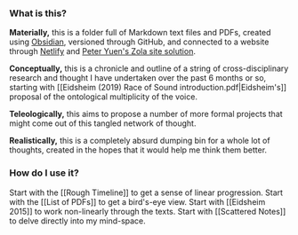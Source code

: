 ### What is this?

**Materially,** this is a folder full of Markdown text files and PDFs, created using [Obsidian](https://obsidian.md), versioned through GitHub, and connected to a website through [Netlify](https://netlify.com) and [Peter Yuen's Zola site solution](https://github.com/ppeetteerrs/obsidian-zola).

**Conceptually,** this is a chronicle and outline of a string of cross-disciplinary research and thought I have undertaken over the past 6 months or so, starting with [[Eidsheim (2019) Race of Sound introduction.pdf|Eidsheim's]] proposal of the ontological multiplicity of the voice.

**Teleologically,** this aims to propose a number of more formal projects that might come out of this tangled network of thought.

**Realistically,** this is a completely absurd dumping bin for a whole lot of thoughts, created in the hopes that it would help me think them better.

### How do I use it?
Start with the [[Rough Timeline]] to get a sense of linear progression. 
Start with the [[List of PDFs]] to get a bird's-eye view.
Start with [[Eidsheim 2015]] to work non-linearly through the texts.
Start with [[Scattered Notes]] to delve directly into my mind-space.